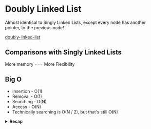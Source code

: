 # Doubly Linked List

Almost identical to Singly Linked Lists, except every node has another pointer, to the previous node!

[doubly-linked-list](img/dll.png)

## Comparisons with Singly Linked Lists
More memory === More Flexibility

## Big O
- Insertion -   O(1)
- Removal -   O(1)
- Searching -   O(N)
- Access -   O(N)
- Technically searching is O(N / 2), but that's still O(N)

**<details><summary>Recap</summary>**

- Doubly Linked Lists are almost identical to Singly Linked Lists except there is an additional pointer to previous nodes
- Better than Singly Linked Lists for finding nodes and can be done in half the time!
- However, they do take up more memory considering the extra pointer
- Doubly linked lists are used to implement other data structures and certain types of caches

</details>
